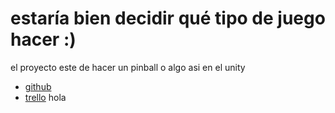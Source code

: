 # estaría bien decidir qué tipo de juego hacer :)
el proyecto este de hacer un pinball o algo asi en el unity

* [github](https://github.com/nico-perez/proyecto_progmulti_ev1)
* [trello](https://trello.com/b/rPLVdcRp/proyectoprogmultiev1)
hola
